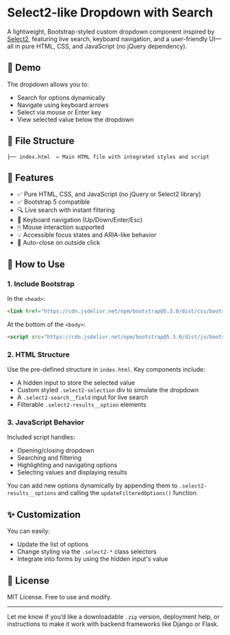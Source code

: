 
# Select2-like Dropdown with Search

A lightweight, Bootstrap-styled custom dropdown component inspired by [Select2](https://select2.org/), featuring live search, keyboard navigation, and a user-friendly UI—all in pure HTML, CSS, and JavaScript (no jQuery dependency).

## 🚀 Demo

The dropdown allows you to:

* Search for options dynamically
* Navigate using keyboard arrows
* Select via mouse or Enter key
* View selected value below the dropdown

## 📁 File Structure

```
├── index.html  ← Main HTML file with integrated styles and script
```

## 🧩 Features

* ✅ Pure HTML, CSS, and JavaScript (no jQuery or Select2 library)
* ✅ Bootstrap 5 compatible
* 🔍 Live search with instant filtering
* 🎯 Keyboard navigation (Up/Down/Enter/Esc)
* 🖱 Mouse interaction supported
* 💡 Accessible focus states and ARIA-like behavior
* 🧼 Auto-close on outside click

## 🔧 How to Use

### 1. Include Bootstrap

In the `<head>`:

```html
<link href="https://cdn.jsdelivr.net/npm/bootstrap@5.3.0/dist/css/bootstrap.min.css" rel="stylesheet">
```

At the bottom of the `<body>`:

```html
<script src="https://cdn.jsdelivr.net/npm/bootstrap@5.3.0/dist/js/bootstrap.bundle.min.js"></script>
```

### 2. HTML Structure

Use the pre-defined structure in `index.html`. Key components include:

* A hidden input to store the selected value
* Custom styled `.select2-selection` div to simulate the dropdown
* A `.select2-search__field` input for live search
* Filterable `.select2-results__option` elements

### 3. JavaScript Behavior

Included script handles:

* Opening/closing dropdown
* Searching and filtering
* Highlighting and navigating options
* Selecting values and displaying results

You can add new options dynamically by appending them to `.select2-results__options` and calling the `updateFilteredOptions()` function.

## ✨ Customization

You can easily:

* Update the list of options
* Change styling via the `.select2-*` class selectors
* Integrate into forms by using the hidden input's value

## 📄 License

MIT License. Free to use and modify.

---

Let me know if you’d like a downloadable `.zip` version, deployment help, or instructions to make it work with backend frameworks like Django or Flask.
